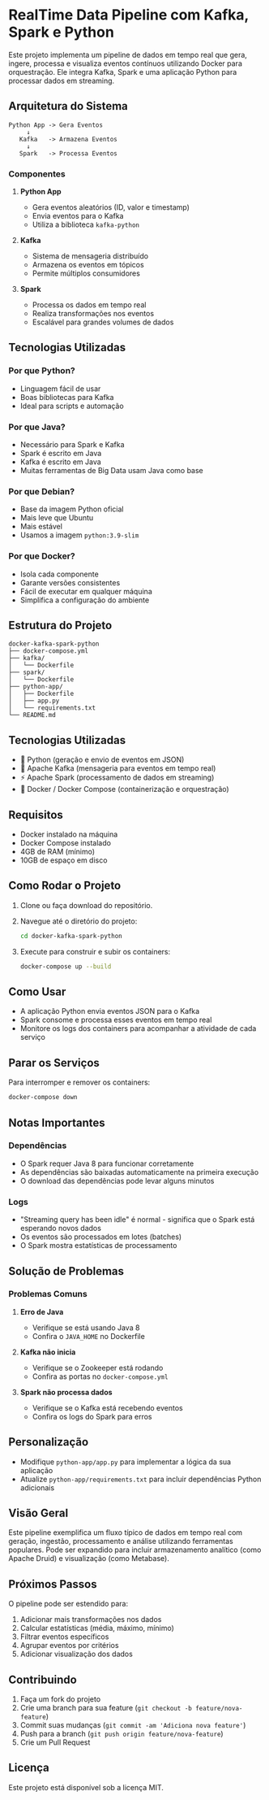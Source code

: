 # RealTime Data Pipeline com Kafka, Spark e Python

Este projeto implementa um pipeline de dados em tempo real que gera, ingere, processa e visualiza eventos contínuos utilizando Docker para orquestração. Ele integra Kafka, Spark e uma aplicação Python para processar dados em streaming.

## Arquitetura do Sistema

```
Python App -> Gera Eventos
     ↓
   Kafka   -> Armazena Eventos
     ↓
   Spark   -> Processa Eventos
```

### Componentes

1. **Python App**
   - Gera eventos aleatórios (ID, valor e timestamp)
   - Envia eventos para o Kafka
   - Utiliza a biblioteca `kafka-python`

2. **Kafka**
   - Sistema de mensageria distribuído
   - Armazena os eventos em tópicos
   - Permite múltiplos consumidores

3. **Spark**
   - Processa os dados em tempo real
   - Realiza transformações nos eventos
   - Escalável para grandes volumes de dados

## Tecnologias Utilizadas

### Por que Python?
- Linguagem fácil de usar
- Boas bibliotecas para Kafka
- Ideal para scripts e automação

### Por que Java?
- Necessário para Spark e Kafka
- Spark é escrito em Java
- Kafka é escrito em Java
- Muitas ferramentas de Big Data usam Java como base

### Por que Debian?
- Base da imagem Python oficial
- Mais leve que Ubuntu
- Mais estável
- Usamos a imagem `python:3.9-slim`

### Por que Docker?
- Isola cada componente
- Garante versões consistentes
- Fácil de executar em qualquer máquina
- Simplifica a configuração do ambiente

## Estrutura do Projeto

```
docker-kafka-spark-python
├── docker-compose.yml
├── kafka/
│   └── Dockerfile
├── spark/
│   └── Dockerfile
├── python-app/
│   ├── Dockerfile
│   ├── app.py
│   └── requirements.txt
└── README.md
```

## Tecnologias Utilizadas

- 🐍 Python (geração e envio de eventos em JSON)
- 🧭 Apache Kafka (mensageria para eventos em tempo real)
- ⚡ Apache Spark (processamento de dados em streaming)
- 🐳 Docker / Docker Compose (containerização e orquestração)

## Requisitos

- Docker instalado na máquina  
- Docker Compose instalado
- 4GB de RAM (mínimo)
- 10GB de espaço em disco

## Como Rodar o Projeto

1. Clone ou faça download do repositório.

2. Navegue até o diretório do projeto:

   ```bash
   cd docker-kafka-spark-python
   ```

3. Execute para construir e subir os containers:

   ```bash
   docker-compose up --build
   ```

## Como Usar

- A aplicação Python envia eventos JSON para o Kafka
- Spark consome e processa esses eventos em tempo real
- Monitore os logs dos containers para acompanhar a atividade de cada serviço

## Parar os Serviços

Para interromper e remover os containers:

```bash
docker-compose down
```

## Notas Importantes

### Dependências
- O Spark requer Java 8 para funcionar corretamente
- As dependências são baixadas automaticamente na primeira execução
- O download das dependências pode levar alguns minutos

### Logs
- "Streaming query has been idle" é normal - significa que o Spark está esperando novos dados
- Os eventos são processados em lotes (batches)
- O Spark mostra estatísticas de processamento

## Solução de Problemas

### Problemas Comuns

1. **Erro de Java**
   - Verifique se está usando Java 8
   - Confira o `JAVA_HOME` no Dockerfile

2. **Kafka não inicia**
   - Verifique se o Zookeeper está rodando
   - Confira as portas no `docker-compose.yml`

3. **Spark não processa dados**
   - Verifique se o Kafka está recebendo eventos
   - Confira os logs do Spark para erros

## Personalização

- Modifique `python-app/app.py` para implementar a lógica da sua aplicação
- Atualize `python-app/requirements.txt` para incluir dependências Python adicionais

## Visão Geral

Este pipeline exemplifica um fluxo típico de dados em tempo real com geração, ingestão, processamento e análise utilizando ferramentas populares. Pode ser expandido para incluir armazenamento analítico (como Apache Druid) e visualização (como Metabase).

## Próximos Passos

O pipeline pode ser estendido para:
1. Adicionar mais transformações nos dados
2. Calcular estatísticas (média, máximo, mínimo)
3. Filtrar eventos específicos
4. Agrupar eventos por critérios
5. Adicionar visualização dos dados

## Contribuindo

1. Faça um fork do projeto
2. Crie uma branch para sua feature (`git checkout -b feature/nova-feature`)
3. Commit suas mudanças (`git commit -am 'Adiciona nova feature'`)
4. Push para a branch (`git push origin feature/nova-feature`)
5. Crie um Pull Request

## Licença

Este projeto está disponível sob a licença MIT.